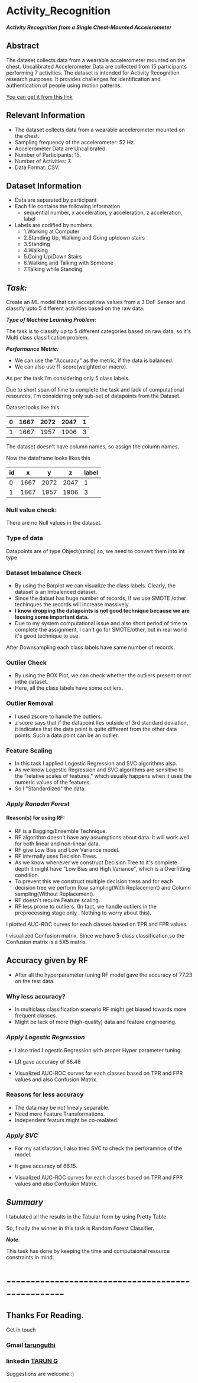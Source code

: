 # Activity_Recognition

**_Activity Recognition from a Single Chest-Mounted Accelerometer_**
	
## Abstract

The dataset collects data from a wearable accelerometer mounted on the chest.  Uncalibrated Accelerometer Data are collected from 15 participants performing 7 activities. The dataset is intended for Activity Recognition research purposes. It provides challenges for identification and authentication of people using motion patterns.

[You can get it from this link](https://archive.ics.uci.edu/ml/machine-learning-databases/00287/Activity%20Recognition%20from%20Single%20Chest-Mounted%20Accelerometer.zip)

## Relevant Information

- The dataset collects data from a wearable accelerometer mounted on the chest.
- Sampling frequency of the accelerometer: 52 Hz.
- Accelerometer Data are Uncalibrated.
- Number of Participants: 15.
- Number of Activities: 7.
- Data Format: CSV.

##  Dataset Information

- Data are separated by participant
- Each file contains the following information
  - sequential number, x acceleration, y acceleration, z acceleration, label 
 - Labels are codified by numbers
   - 1.Working at Computer
   - 2.Standing Up, Walking and Going up\down stairs
   - 3.Standing
   - 4.Walking
   - 5.Going Up\Down Stairs
   - 6.Walking and Talking with Someone
   - 7.Talking while Standing
   
## ***Task:***

   Create an ML model that can accept raw values from a 3 DoF Sensor and classify upto 5 different activities based on the raw data.
       
***Type of Machine Learning Problem:***

The task is to classify up to 5 different categories based on raw data, so it's Multi class classification problem.

***Performance Metric:***

- We can use the "Accuracy" as the metric, if the data is balanced.
- We can also use f1-score(weighted or macro).

As per the task I'm considering only 5 class labels.

Due to short span of time to complete the task and lack of computational resources, I'm considering only sub-set of datapoints from the Dataset.
 
Dataset looks like this

|0|1667|2072|2047|1|
|---|---|---|---|---|
|1|1667|1957|1906|3|

The dataset doesn't have column names, so assign the column names.

Now the dataframe looks likes this

|id|x|y|z|label|
|---|---|---|---|---|
|0|1667|2072|2047|1|
|1|1667|1957|1906|3|

### Null value check:

There are no Null values in the dataset.    

### Type of data

Datapoints are of type Object(string) so, we need to convert them into int type

### Dataset Imbalance Check

- By using the Barplot we can visualize the class labels. Clearly, the dataset is an Imbalenced dataset.
- Since the datset has huge number of records, If we use SMOTE /other techinques the records will increase massively.
- **I know dropping the datapoints is not good technique because we are loosing some important data.**
- Due to my system computational issue and also short period of time to complete the assignment, I can't go for SMOTE/other, but in real world it's good technique to use.

After Downsampling each class labels have same number of records.

### Outlier Check

- By using the BOX Plot, we can check whether the outliers present or not inthe dataset.
- Here, all the class labels have some outliers.

### Outlier Removal

- I used zscore  to handle the outliers.
- z score says that if the datapoint lies outside of 3rd standard deviation, it indicates that the data point is quite different from the other data points. Such a data point can be an outlier.

### Feature Scaling

- In this task I applied Logestic Regression and SVC algorithms also.
- As we know Logestic Regression and SVC algorithms are sensitive to the "relative scales of features," which usually happens when it uses the numeric values of the features.
- So I "Standardized" the data.

### *_Apply Ranodm Forest_*

#### Reason(s) for using RF:

- RF is a Bagging/Ensemble Technique.
- RF algorithm doesn't have any assumptions about data. It will work well for both linear and non-linear data.
- RF give Low Bias and Low Variance model.
- RF internally uses Decision Trees.
- As we know whenever we construct Decision Tree to it's complete depth it might have "Low Bias and High Variance", which is a Overfitting condition.
- To prevent this we construct multiple decision tress and for each decision tree we perform Row sampling(With Replacement) and Column sampling(Without Replacement).
- RF doesn't require Feature scaling.
- RF less prone to outliers. (In fact, we handle outliers in the preprocessing stage only . Nothing to worry about this).

I plotted AUC-ROC curves for each classes based on TPR and FPR values.

I visualized Confusion matrix. Since we have 5-class classification,so the Confusion matrix is a 5X5 matrix.

## Accuracy given by RF

- After all the hyperparameter tuning RF model gave the accuracy of 77.23 on the test data.

### Why less accuracy?

- In multiclass classification scenario RF might get biased towards more frequent classes.
- Might be lack of more (high-quality) data and feature engineering.



### **_Apply Logestic Regression_**

- I also tried Logestic Regression with proper Hyper parameter tuning.

- LR gave accuracy of 66.46

- Visualized AUC-ROC curves for each classes based on TPR and FPR values and also Confusion Matrix.

### Reasons for less accuracy

- The data may be not linealy separable.
- Need more Feature Transformations.
- Independent featurs might be co-realated.

### **_Apply SVC_**

- For my satisfaction, I also tried SVC to check the perforamnce of the model.

- It gave accuracy of 66.15.

- Visualized AUC-ROC curves for each classes based on TPR and FPR values and also Confusion Matrix.


## **_Summary_**

I tabulated all the results in the Tabular form by using Pretty Table.

So, finally the winner in this task is Random Forest Classifier.

**_Note_**:
 
 This task has done by keeping the time and computaional resource constraints in mind.
 
# --------------------------------------------------
 
 ## Thanks For Reading.           
 
 Get in touch  
 
  ### Gmail          [tarunguthi](https://mail.google.com/mail/?view=cm&fs=1&to=tarunguthi@gmail.com)
 
   ### linkedin     [TARUN G](https://www.linkedin.com/in/tarun-g-803408202)
   
   
 
Suggestions are welcome :)
 
 
                                                          



